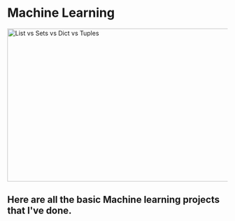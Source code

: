 # Machine Learning

<img src="https://user-images.githubusercontent.com/60698874/229840957-cf1a6bf5-1295-4c61-a6dc-92d41fd336d1.gif" title="List vs Sets vs Dict vs Tuples" width="1000" height="350"/>

## Here are all the basic Machine learning projects that I've done.
